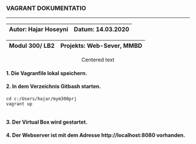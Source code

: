 ### VAGRANT DOKUMENTATIO
---

|  Autor: Hajar Hoseyni  | Datum: 14.03.2020   |
|-----------------------------------------|-----------------------------------------|

|  Modul 300/ LB2                         |   Projekts: Web-Sever, MMBD             |
|-----------------------------------------|-----------------------------------------|

<p style="text-align: center;">Centered text</p>

#### 1. Die Vagranfile lokal speichern. 
#### 2. In dem Verzeichnis Gitbash starten.
>     
``` 
cd c:/Users/hajar/mym300prj 
vagrant up 
 
 ```

#### 3. Der Virtual Box wird gestartet. 
#### 4. Der Webserver ist mit dem Adresse http://localhost:8080 vorhanden.
